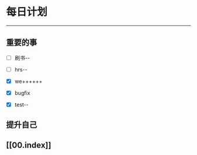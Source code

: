 
# 每日计划
---
## 重要的事

- [ ]  刷书--
- [ ]  hrs-- 
- [x]  we++++++
- [x] bugfix
- [x] test--



## 提升自己

  



## [[00.index]]










